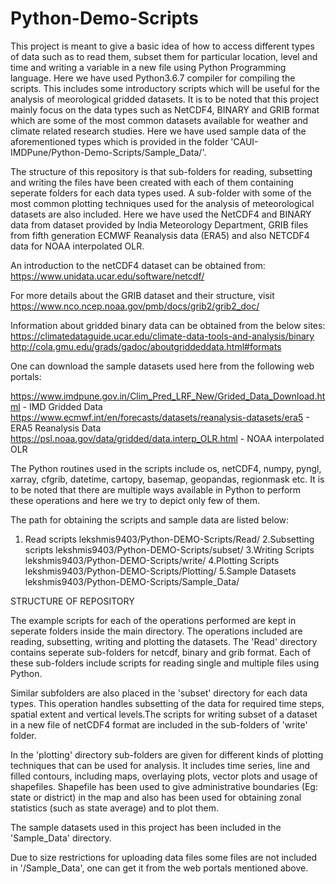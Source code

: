 # Python-Demo-Scripts

This project is meant to give a basic idea of how to access different types of data such as to read them, 
subset them for particular location, level and time and writing a variable in a new file using Python 
Programming language. Here we have used Python3.6.7 compiler for compiling the scripts. This includes some
introductory scripts which will be useful for the analysis of meorological gridded datasets. It is to be 
noted that this project mainly focus on the data types such as NetCDF4, BINARY and GRIB format which are 
some of the most common datasets available for weather and climate related research studies. Here we have 
used sample data of the aforementioned types which is provided in the folder 
'CAUI-IMDPune/Python-Demo-Scripts/Sample_Data/'.

The structure of this repository is that sub-folders for reading, subsetting and writing the files have been created
with each of them containing seperate folders for each data types used. A sub-folder with some of the most common 
plotting techniques used for the analysis of meteorological datasets are also included. Here we have used the NetCDF4 
and BINARY data from dataset provided by India Meteorology Department, GRIB files from fifth generation ECMWF 
Reanalysis data (ERA5) and also NETCDF4 data for NOAA interpolated OLR.

An introduction to the netCDF4 dataset can be obtained from:
https://www.unidata.ucar.edu/software/netcdf/

For more details about the GRIB dataset and their structure, visit 
https://www.nco.ncep.noaa.gov/pmb/docs/grib2/grib2_doc/

Information about gridded binary data can be obtained from the below sites: 
https://climatedataguide.ucar.edu/climate-data-tools-and-analysis/binary http://cola.gmu.edu/grads/gadoc/aboutgriddeddata.html#formats

One can download the sample datasets used here from the following web portals:

https://www.imdpune.gov.in/Clim_Pred_LRF_New/Grided_Data_Download.html - IMD Gridded Data 
https://www.ecmwf.int/en/forecasts/datasets/reanalysis-datasets/era5 - ERA5 Reanalysis Data 
https://psl.noaa.gov/data/gridded/data.interp_OLR.html - NOAA interpolated OLR

The Python routines used in the scripts include os, netCDF4, numpy, pyngl, xarray, cfgrib, datetime, cartopy, 
basemap, geopandas, regionmask etc. It is to be noted that there are multiple ways available in Python to perform 
these operations and here we try to depict only few of them.

The path for obtaining the scripts and sample data are listed below:

1. Read scripts 
lekshmis9403/Python-DEMO-Scripts/Read/
2.Subsetting scripts 
lekshmis9403/Python-DEMO-Scripts/subset/
3.Writing Scripts 
lekshmis9403/Python-DEMO-Scripts/write/
4.Plotting Scripts 
lekshmis9403/Python-DEMO-Scripts/Plotting/
5.Sample Datasets 
lekshmis9403/Python-DEMO-Scripts/Sample_Data/

STRUCTURE OF REPOSITORY

The example scripts for each of the operations performed are kept in seperate folders inside the main directory. The operations 
included are reading, subsetting, writing and plotting the datasets. The 'Read' directory contains seperate sub-folders for 
netcdf, binary and grib format. Each of these sub-folders include scripts for reading single and multiple files using Python.

Similar subfolders are also placed in the 'subset' directory for each data types. This operation handles subsetting of the data 
for required time steps, spatial extent and vertical levels.The scripts for writing subset of a dataset in a new file of netCDF4 
format are included in the sub-folders of 'write' folder.

In the 'plotting' directory sub-folders are given for different kinds of plotting techniques that can be used for analysis. It 
includes time series, line and filled contours, including maps, overlaying plots, vector plots and usage of shapefiles. Shapefile 
has been used to give administrative boundaries (Eg: state or district) in the map and also has been used for obtaining zonal 
statistics (such as state average) and to plot them.

The sample datasets used in this project has been included in the 'Sample_Data' directory.

Due to size restrictions for uploading data files some files are not included in '/Sample_Data', one can get it from the web portals mentioned above.
